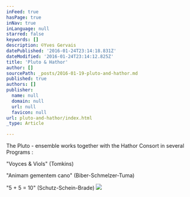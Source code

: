 ```yaml
---
inFeed: true
hasPage: true
inNav: true
inLanguage: null
starred: false
keywords: []
description: ©Yves Gervais
datePublished: '2016-01-24T23:14:18.831Z'
dateModified: '2016-01-24T23:14:12.825Z'
title: 'Pluto & Hathor'
author: []
sourcePath: _posts/2016-01-19-pluto-and-hathor.md
published: true
authors: []
publisher:
  name: null
  domain: null
  url: null
  favicon: null
url: pluto-and-hathor/index.html
_type: Article

---
```

The Pluto - ensemble works together with the Hathor Consort in several Programs :

"Voyces & Viols" (Tomkins)

"Animam gementem cano" (Biber-Schmelzer-Tuma)

"5 + 5 = 10" (Schutz-Schein-Brade)
![](https://s3-us-west-2.amazonaws.com/the-grid-img/p/2f3b3064a97ec1b68bf9b43f8f71c7297c324c4f.jpg)
